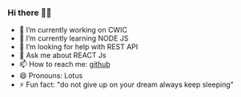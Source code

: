### Hi there :raising_hand_man:	

- 🔭 I’m currently working on CWIC
- 🌱 I’m currently learning NODE JS
- 🤔 I’m looking for help with REST API
- 💬 Ask me about REACT Js  
- 📫 How to reach me:  [github](https://github.com/Sanket-whiteLotus)
- 😄 Pronouns: Lotus
- ⚡ Fun fact: "do not give up on your dream always keep sleeping"

